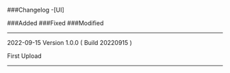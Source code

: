 ###Changelog
-[UI]

###Added
###Fixed
###Modified

-------------------------------------------------
2022-09-15 Version 1.0.0 ( Build 20220915 )

First Upload

-------------------------------------------------